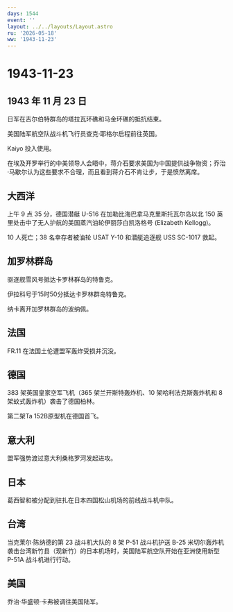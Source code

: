 ```yaml
---
days: 1544
event: ''
layout: ../../layouts/Layout.astro
ru: '2026-05-18'
ww: '1943-11-23'
---
```


# 1943-11-23

## 1943 年 11 月 23 日

日军在吉尔伯特群岛的塔拉瓦环礁和马金环礁的抵抗结束。

美国陆军航空队战斗机飞行员查克·耶格尔启程前往英国。

Kaiyo 投入使用。

在埃及开罗举行的中美领导人会晤中，蒋介石要求美国为中国提供战争物资；乔治·马歇尔认为这些要求不合理，而且看到蒋介石不肯让步，于是愤然离席。

## 大西洋

上午 9 点 35 分，德国潜艇 U-516 在加勒比海巴拿马克里斯托瓦尔岛以北 150
英里处击中了无人护航的美国蒸汽油轮伊丽莎白凯洛格号 (Elizabeth Kellogg)。

10 人死亡；38 名幸存者被油轮 USAT Y-10 和潜艇追逐舰 USS SC-1017 救起。

## 加罗林群岛

驱逐舰雪风号抵达卡罗林群岛的特鲁克。

伊拉科号于15时50分抵达卡罗林群岛特鲁克。

纳卡离开加罗林群岛的波纳佩。

## 法国

FR.11 在法国土伦遭盟军轰炸受损并沉没。

## 德国

383 架英国皇家空军飞机（365 架兰开斯特轰炸机、10 架哈利法克斯轰炸机和 8
架蚊式轰炸机）袭击了德国柏林。

第二架Ta 152B原型机在德国首飞。

## 意大利

盟军强势渡过意大利桑格罗河发起进攻。

## 日本

葛西智和被分配到驻扎在日本四国松山机场的前线战斗机中队。

## 台湾

当克莱尔·陈纳德的第 23 战斗机大队的 8 架 P-51 战斗机护送 B-25
米切尔轰炸机袭击台湾新竹县（现新竹）的日本机场时，美国陆军航空队开始在亚洲使用新型
P-51A 战斗机进行行动。

## 美国

乔治·华盛顿·卡弗被调往美国陆军。